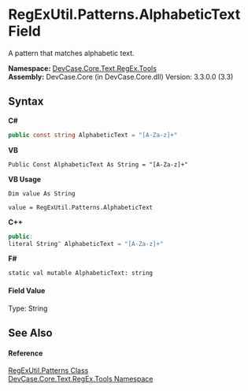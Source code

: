 # RegExUtil.Patterns.AlphabeticText Field
 

A pattern that matches alphabetic text.

**Namespace:**&nbsp;<a href="N_DevCase_Core_Text_RegEx_Tools">DevCase.Core.Text.RegEx.Tools</a><br />**Assembly:**&nbsp;DevCase.Core (in DevCase.Core.dll) Version: 3.3.0.0 (3.3)

## Syntax

**C#**<br />
``` C#
public const string AlphabeticText = "[A-Za-z]+"
```

**VB**<br />
``` VB
Public Const AlphabeticText As String = "[A-Za-z]+"
```

**VB Usage**<br />
``` VB Usage
Dim value As String

value = RegExUtil.Patterns.AlphabeticText

```

**C++**<br />
``` C++
public:
literal String^ AlphabeticText = "[A-Za-z]+"
```

**F#**<br />
``` F#
static val mutable AlphabeticText: string
```


#### Field Value
Type: String

## See Also


#### Reference
<a href="T_DevCase_Core_Text_RegEx_Tools_RegExUtil_Patterns">RegExUtil.Patterns Class</a><br /><a href="N_DevCase_Core_Text_RegEx_Tools">DevCase.Core.Text.RegEx.Tools Namespace</a><br />